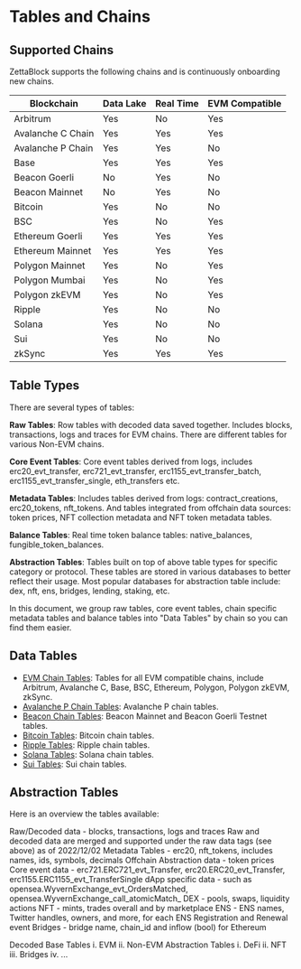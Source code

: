 # Tables and Chains

## Supported Chains

ZettaBlock supports the following chains and is continuously onboarding new chains.

| Blockchain            | Data Lake | Real Time | EVM Compatible |
|-----------------------|-----------|-----------|----------------|
| Arbitrum              | Yes       | No        | Yes            |
| Avalanche C Chain     | Yes       | Yes       | Yes            |
| Avalanche P Chain     | Yes       | Yes       | No             |
| Base                  | Yes       | Yes       | Yes            |
| Beacon Goerli         | No        | Yes       | No             |
| Beacon Mainnet        | No        | Yes       | No             |
| Bitcoin               | Yes       | No        | No             |
| BSC                   | Yes       | No        | Yes            |
| Ethereum Goerli       | Yes       | Yes       | Yes            |
| Ethereum Mainnet      | Yes       | Yes       | Yes            |
| Polygon Mainnet       | Yes       | No        | Yes            |
| Polygon Mumbai        | Yes       | No        | Yes            |
| Polygon zkEVM         | Yes       | No        | Yes            |
| Ripple                | Yes       | No        | No             |
| Solana                | Yes       | No        | No             |
| Sui                   | Yes       | No        | No             |
| zkSync                | Yes       | Yes       | Yes            |

## Table Types

There are several types of tables:

**Raw Tables**: Row tables with decoded data saved together. Includes blocks, transactions, logs and traces for EVM chains. There are different tables for various Non-EVM chains.

**Core Event Tables**: Core event tables derived from logs, includes erc20_evt_transfer, erc721_evt_transfer, erc1155_evt_transfer_batch, erc1155_evt_transfer_single, eth_transfers etc.

**Metadata Tables**: Includes tables derived from logs: contract_creations, erc20_tokens, nft_tokens. And tables integrated from offchain data sources: token prices, NFT collection metadata and NFT token metadata tables.

**Balance Tables**: Real time token balance tables: native_balances, fungible_token_balances.

**Abstraction Tables**: Tables built on top of above table types for specific category or protocol. These tables are stored in various databases to better reflect their usage. Most popular databases for abstraction table include: dex, nft, ens, bridges, lending, staking, etc.

In this document, we group raw tables, core event tables, chain specific metadata tables and balance tables into "Data Tables" by chain so you can find them easier.

## Data Tables

- [EVM Chain Tables](./evm-chain-tables.md): Tables for all EVM compatible chains, include Arbitrum, Avalanche C, Base, BSC, Ethereum, Polygon, Polygon zkEVM, zkSync.
- [Avalanche P Chain Tables](./avalanche-p-chain-tables.md): Avalanche P chain tables.
- [Beacon Chain Tables](./beacon-chain-tables.md): Beacon Mainnet and Beacon Goerli Testnet tables.
- [Bitcoin Tables](./bitcoin-chain-tables.md): Bitcoin chain tables.
- [Ripple Tables](./ripple-chain-tables.md): Ripple chain tables.
- [Solana Tables](./solana-chain-tables.md): Solana chain tables.
- [Sui Tables](./sui-chain-tables.md): Sui chain tables.

## Abstraction Tables





Here is an overview the tables available:

Raw/Decoded data - blocks, transactions, logs and traces
Raw and decoded data are merged and supported under the raw data tags (see above) as of 2022/12/02
Metadata Tables - erc20, nft_tokens, includes names, ids, symbols, decimals
Offchain Abstraction data - token prices
Core event data - erc721.ERC721_evt_Transfer, erc20.ERC20_evt_Transfer, erc1155.ERC1155_evt_TransferSingle
dApp specific data - such as opensea.WyvernExchange_evt_OrdersMatched, opensea.WyvernExchange_call_atomicMatch_
DEX - pools, swaps, liquidity actions
NFT - mints, trades overall and by marketplace
ENS - ENS names, Twitter handles, owners, and more, for each ENS Registration and Renewal event
Bridges - bridge name, chain_id and inflow (bool) for Ethereum



Decoded Base Tables
i. EVM
ii. Non-EVM
Abstraction Tables
i. DeFi
ii. NFT
iii. Bridges
iv. ...
